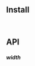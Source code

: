 


## Install

```
```



```js

```


## API
































































##### width














